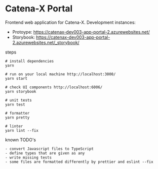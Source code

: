 # Catena-X Portal

Frontend web application for Catena-X. Development instances:

- Protoype: https://catenax-dev003-app-portal-2.azurewebsites.net/
- Storybook: https://catenax-dev003-app-portal-2.azurewebsites.net/_storybook/


steps

    # install dependencies
    yarn

    # run on your local machine http://localhost:3000/
    yarn start

    # check UI components http://localhost:6006/
    yarn storybook

    # unit tests
    yarn test

    # formatter
    yarn pretty

    # linter
    yarn lint --fix


known TODO's

    - convert Javascript files to TypeScript
    - define types that are given as any
    - write missing tests
    - some files are formatted differently by prettier and eslint --fix
